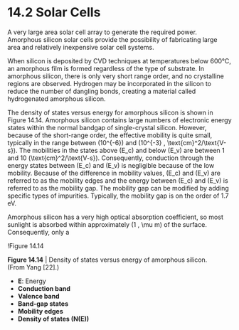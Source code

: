 # 14.2 Solar Cells

A very large area solar cell array to generate the required power. Amorphous silicon solar cells provide the possibility of fabricating large area and relatively inexpensive solar cell systems.

When silicon is deposited by CVD techniques at temperatures below 600°C, an amorphous film is formed regardless of the type of substrate. In amorphous silicon, there is only very short range order, and no crystalline regions are observed. Hydrogen may be incorporated in the silicon to reduce the number of dangling bonds, creating a material called hydrogenated amorphous silicon.

The density of states versus energy for amorphous silicon is shown in Figure 14.14. Amorphous silicon contains large numbers of electronic energy states within the normal bandgap of single-crystal silicon. However, because of the short-range order, the effective mobility is quite small, typically in the range between \(10^{-6}\) and \(10^{-3} \, \text{cm}^2/\text{V-s}\). The mobilities in the states above \(E_c\) and below \(E_v\) are between 1 and 10 \(\text{cm}^2/\text{V-s}\). Consequently, conduction through the energy states between \(E_c\) and \(E_v\) is negligible because of the low mobility. Because of the difference in mobility values, \(E_c\) and \(E_v\) are referred to as the mobility edges and the energy between \(E_c\) and \(E_v\) is referred to as the mobility gap. The mobility gap can be modified by adding specific types of impurities. Typically, the mobility gap is on the order of 1.7 eV.

Amorphous silicon has a very high optical absorption coefficient, so most sunlight is absorbed within approximately \(1 \, \mu m\) of the surface. Consequently, only a

!Figure 14.14

**Figure 14.14** | Density of states versus energy of amorphous silicon.  
(From Yang [22].)

- **E**: Energy
- **Conduction band**
- **Valence band**
- **Band-gap states**
- **Mobility edges**
- **Density of states \(N(E)\)**